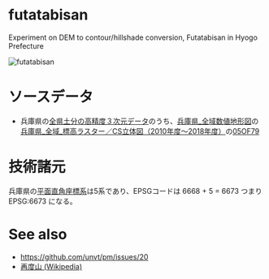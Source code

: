 # futatabisan
Experiment on DEM to contour/hillshade conversion, Futatabisan in Hyogo Prefecture

![futatabisan](https://optgeo.github.io/futatabisan/img/futatabisan.jpg)

# ソースデータ
- 兵庫県の[全県土分の高精度３次元データ](https://web.pref.hyogo.lg.jp/press/20200110_4566.html)のうち、[兵庫県_全域数値地形図](https://www.geospatial.jp/ckan/dataset/2010-2018-hyogo-geo-potal)の[兵庫県_全域_標高ラスター／CS立体図（2010年度～2018年度）](https://www.geospatial.jp/ckan/dataset/2010-2018-hyogo-geo-cs)の[05OF79](https://www.geospatial.jp/ckan/dataset/ba86e088-2d86-4e53-a8f8-e8aed9a76d08/resource/92748a4e-1e3d-47a1-831e-662197426952/download/05of79.zip)

# 技術諸元
兵庫県の[平面直角座標系](https://www.gsi.go.jp/sokuchikijun/jpc.html)は5系であり、EPSGコードは 6668 + 5 = 6673 つまり EPSG:6673 になる。

# See also
- https://github.com/unvt/pm/issues/20
- [再度山 (Wikipedia)](https://ja.wikipedia.org/wiki/%E5%86%8D%E5%BA%A6%E5%B1%B1)
